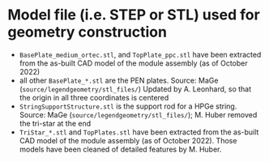 # Model file (i.e. STEP or STL) used for geometry construction

- `BasePlate_medium_ortec.stl`, and `TopPlate_ppc.stl` have been extracted
  from the as-built CAD model of the module assembly (as of October 2022)
- all other `BasePlate_*.stl` are the PEN plates. Source: MaGe
  (`source/legendgeometry/stl_files/`)
  Updated by A. Leonhard, so that the origin in all three coordinates is centered
- `StringSupportStructure.stl` is the support rod for a HPGe string. Source: MaGe
  (`source/legendgeometry/stl_files/`); M. Huber removed the tri-star at the end
- `TriStar_*.stl` and `TopPlates.stl` have been extracted from the as-built CAD
  model of the module assembly (as of October 2022). Those models have been cleaned
  of detailed features by M. Huber.
